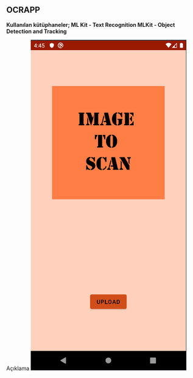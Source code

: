 ## OCRAPP
**Kullanılan kütüphaneler;
ML Kit - Text Recognition
MLKit -  Object Detection and Tracking**

Açıklama
![image](https://github.com/berkedursunoglu/OCRApp/blob/master/ocrapp/ss1.png)
